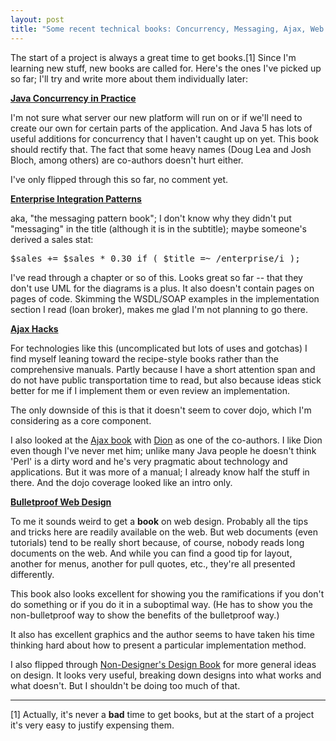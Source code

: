 ```yaml
---
layout: post
title: "Some recent technical books: Concurrency, Messaging, Ajax, Web design"
---
```




<p>The start of a project is always a great time to get books.[1]
Since I'm learning new stuff, new books are called for. Here's the
ones I've picked up so far; I'll try and write more about them
individually later:</p>

<p><b><a href="http://www.amazon.com/gp/product/0321349601/">Java Concurrency in Practice</a></b></p>

<p>I'm not sure what server our new platform will run on or if we'll
need to create our own for certain parts of the application. And Java
5 has lots of useful additions for concurrency that I haven't caught
up on yet. This book should rectify that. The fact that some heavy
names (Doug Lea and Josh Bloch, among others) are co-authors doesn't
hurt either.</p>

<p>I've only flipped through this so far, no comment yet.</p>

<p><b><a href="http://www.amazon.com/gp/product/0321200683/">Enterprise Integration Patterns</a></b></p>

<p>aka, "the messaging pattern book"; I don't know why they didn't put
"messaging" in the title (although it is in the subtitle); maybe
someone's derived a sales stat:</p>
  
<pre class="sourceCode">
$sales += $sales * 0.30 if ( $title =~ /enterprise/i );
</pre>
  
<p>I've read through a chapter or so of this. Looks great so far --
that they don't use UML for the diagrams is a plus. It also doesn't
contain pages on pages of code. Skimming the WSDL/SOAP examples in the
implementation section I read (loan broker), makes me glad I'm not
planning to go there.</p>

<p><b><a href="http://www.amazon.com/gp/product/0596101694/">Ajax Hacks</a></b></p>

<p>For technologies like this (uncomplicated but lots of uses and
gotchas) I find myself leaning toward the recipe-style books rather
than the comprehensive manuals. Partly because I have a short
attention span and do not have public transportation time to read, but
also because ideas stick better for me if I implement them or even
review an implementation.</p>

<p>The only downside of this is that it doesn't seem to cover dojo,
which I'm considering as a core component. </p>

<p>I also looked at the 
<a href="http://www.amazon.com/exec/obidos/tg/detail/-/0976694085/">Ajax
book</a> with <a href="http://dion.almaer.com/blog/">Dion</a> as one
of the co-authors. I like Dion even though I've never met him; unlike
many Java people he doesn't think 'Perl' is a dirty word and he's very
pragmatic about technology and applications. But it was more of a
manual; I already know half the stuff in there. And the dojo coverage
looked like an intro only.</p>

<p><b><a href="http://www.amazon.com/gp/product/0321346939/">Bulletproof Web Design</a></b></p>

<p>To me it sounds weird to get a <b>book</b> on web design. Probably
all the tips and tricks here are readily available on the web. But web
documents (even tutorials) tend to be really short because, of course,
nobody reads long documents on the web. And while you can find a good
tip for layout, another for menus, another for pull quotes, etc.,
they're all presented differently.</p>

<p>This book also looks excellent for showing you the ramifications if
you don't do something or if you do it in a suboptimal way. (He has to
show you the non-bulletproof way to show the benefits of the
bulletproof way.)</p>

<p>It also has excellent graphics and the author seems to have taken
his time thinking hard about how to present a particular
implementation method.</p>

<p>I also flipped through 
<a href="http://www.amazon.com/gp/product/0321193857/">Non-Designer's
Design Book</a> for more general ideas on design. It looks very
useful, breaking down designs into what works and what doesn't. But I
shouldn't be doing too much of that.</p>

<p><hr />

<p>[1] Actually, it's never a <b>bad</b> time to get books, but at the
start of a project it's very easy to justify expensing them.</p>



